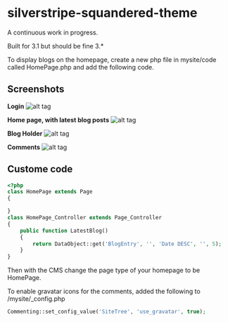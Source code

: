 silverstripe-squandered-theme
=============================

A continuous work in progress.

Built for 3.1 but should be fine 3.*

To display blogs on the homepage, create a new php file in mysite/code called HomePage.php and add the following code.

Screenshots
--------------
**Login**
![alt tag](https://dl.dropboxusercontent.com/u/5616402/Internet%20Posts/github/login.jpg)

**Home page, with latest blog posts**
![alt tag](https://dl.dropboxusercontent.com/u/5616402/Internet%20Posts/github/home.jpg)

**Blog Holder**
![alt tag](https://dl.dropboxusercontent.com/u/5616402/Internet%20Posts/github/blog.jpg)

**Comments**
![alt tag](https://dl.dropboxusercontent.com/u/5616402/Internet%20Posts/github/comments.jpg)

Custome code
--------------
```php
<?php
class HomePage extends Page
{

}
class HomePage_Controller extends Page_Controller
{
    public function LatestBlog()
    {
        return DataObject::get('BlogEntry', '', 'Date DESC', '', 5);
    }
}
```
Then with the CMS change the page type of your homepage to be HomePage. 

To enable gravatar icons for the comments, added the following to /mysite/_config.php
```php
Commenting::set_config_value('SiteTree', 'use_gravatar', true);
```
